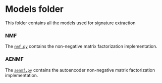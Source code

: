 # Models folder

This folder contains all the models used for signature extraction

### NMF

The [`nmf.py`](nmf.py) contains the non-negative matrix factorization implementation. 

### AENMF

The [`aenmf.py`](aenmf.py) contains the autoencoder non-negative matrix factorization implementation.

### 
